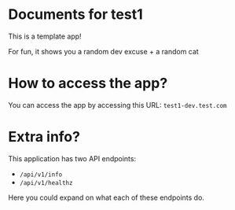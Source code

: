 # Documents for test1

This is a template app!

For fun, it shows you a random dev excuse + a random cat

# How to access the app?

You can access the app by accessing this URL: `test1-dev.test.com` 

# Extra info?

This application has two API endpoints:

- `/api/v1/info`
- `/api/v1/healthz`

Here you could expand on what each of these endpoints do.


